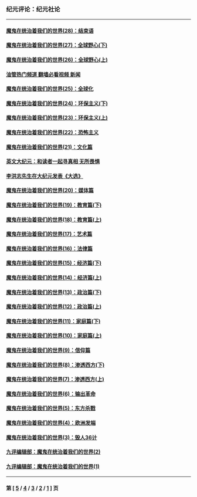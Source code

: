 ### 纪元评论：纪元社论
---
#### [魔鬼在统治着我们的世界(28)：结束语](../../pages/nsc422/n10936246.md?02210330) 
#### [魔鬼在统治着我们的世界(27)：全球野心(下)](../../pages/nsc422/n10928319.md?02210330) 
#### [魔鬼在统治着我们的世界(26)：全球野心(上)](../../pages/nsc422/n10900318.md?02210330) 
#### [油管热门频道 翻墙必看视频 新闻](ok?02210330)
#### [魔鬼在统治着我们的世界(25)：全球化](../../pages/nsc422/n10788205.md?02210330) 
#### [魔鬼在统治着我们的世界(24)：环保主义(下)](../../pages/nsc422/n10695307.md?02210330) 
#### [魔鬼在统治着我们的世界(23)：环保主义(上)](../../pages/nsc422/n10688613.md?02210330) 
#### [魔鬼在统治着我们的世界(22)：恐怖主义](../../pages/nsc422/n10614727.md?02210330) 
#### [魔鬼在统治着我们的世界(21)：文化篇](../../pages/nsc422/n10597706.md?02210330) 
#### [英文大纪元：和读者一起寻真相 无所畏惧](../../pages/nsc422/n12542027.md?02210330) 
#### [李洪志先生在大纪元发表《大选》](../../pages/nsc422/n12534746.md?02210330) 
#### [魔鬼在统治着我们的世界(20)：媒体篇](../../pages/nsc422/n10586579.md?02210330) 
#### [魔鬼在统治着我们的世界(19)：教育篇(下)](../../pages/nsc422/n10564808.md?02210330) 
#### [魔鬼在统治着我们的世界(18)：教育篇(上)](../../pages/nsc422/n10526970.md?02210330) 
#### [魔鬼在统治着我们的世界(17)：艺术篇](../../pages/nsc422/n10499093.md?02210330) 
#### [魔鬼在统治着我们的世界(16)：法律篇](../../pages/nsc422/n10485969.md?02210330) 
#### [魔鬼在统治着我们的世界(15)：经济篇(下)](../../pages/nsc422/n10469975.md?02210330) 
#### [魔鬼在统治着我们的世界(14)：经济篇(上)](../../pages/nsc422/n10457370.md?02210330) 
#### [魔鬼在统治着我们的世界(13)：政治篇(下)](../../pages/nsc422/n10448270.md?02210330) 
#### [魔鬼在统治着我们的世界(12)：政治篇(上)](../../pages/nsc422/n10444576.md?02210330) 
#### [魔鬼在统治着我们的世界(11)：家庭篇(下)](../../pages/nsc422/n10440961.md?02210330) 
#### [魔鬼在统治着我们的世界(10)：家庭篇(上)](../../pages/nsc422/n10435448.md?02210330) 
#### [魔鬼在统治着我们的世界(9)：信仰篇](../../pages/nsc422/n10432159.md?02210330) 
#### [魔鬼在统治着我们的世界(8)：渗透西方(下)](../../pages/nsc422/n10429603.md?02210330) 
#### [魔鬼在统治着我们的世界(7)：渗透西方(上)](../../pages/nsc422/n10426013.md?02210330) 
#### [魔鬼在统治着我们的世界(6)：输出革命](../../pages/nsc422/n10421536.md?02210330) 
#### [魔鬼在统治着我们的世界(5)：东方杀戮](../../pages/nsc422/n10417707.md?02210330) 
#### [魔鬼在统治着我们的世界(4)：欧洲发端](../../pages/nsc422/n10414890.md?02210330) 
#### [魔鬼在统治着我们的世界(3)：毁人36计](../../pages/nsc422/n10411583.md?02210330) 
#### [九评编辑部：魔鬼在统治着我们的世界(2)](../../pages/nsc422/n10410036.md?02210330) 
#### [九评编辑部：魔鬼在统治着我们的世界(1)](../../pages/nsc422/n10406825.md?02210330) 

---
#### 第 [ [5](./5.md?02210330) / [4](./4.md?02210330) / [3](./3.md?02210330) / [2](./2.md?02210330) / [1](./1.md?02210330) ] 页
